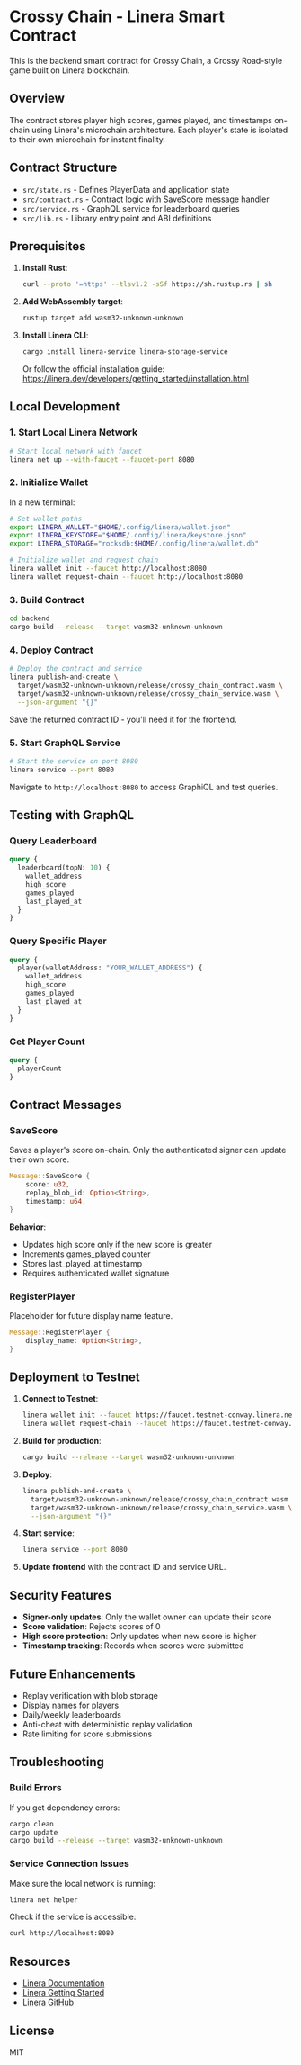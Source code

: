 # Crossy Chain - Linera Smart Contract

This is the backend smart contract for Crossy Chain, a Crossy Road-style game built on Linera blockchain.

## Overview

The contract stores player high scores, games played, and timestamps on-chain using Linera's microchain architecture. Each player's state is isolated to their own microchain for instant finality.

## Contract Structure

- `src/state.rs` - Defines PlayerData and application state
- `src/contract.rs` - Contract logic with SaveScore message handler
- `src/service.rs` - GraphQL service for leaderboard queries
- `src/lib.rs` - Library entry point and ABI definitions

## Prerequisites

1. **Install Rust**:
   ```bash
   curl --proto '=https' --tlsv1.2 -sSf https://sh.rustup.rs | sh
   ```

2. **Add WebAssembly target**:
   ```bash
   rustup target add wasm32-unknown-unknown
   ```

3. **Install Linera CLI**:
   ```bash
   cargo install linera-service linera-storage-service
   ```

   Or follow the official installation guide: https://linera.dev/developers/getting_started/installation.html

## Local Development

### 1. Start Local Linera Network

```bash
# Start local network with faucet
linera net up --with-faucet --faucet-port 8080
```

### 2. Initialize Wallet

In a new terminal:

```bash
# Set wallet paths
export LINERA_WALLET="$HOME/.config/linera/wallet.json"
export LINERA_KEYSTORE="$HOME/.config/linera/keystore.json"
export LINERA_STORAGE="rocksdb:$HOME/.config/linera/wallet.db"

# Initialize wallet and request chain
linera wallet init --faucet http://localhost:8080
linera wallet request-chain --faucet http://localhost:8080
```

### 3. Build Contract

```bash
cd backend
cargo build --release --target wasm32-unknown-unknown
```

### 4. Deploy Contract

```bash
# Deploy the contract and service
linera publish-and-create \
  target/wasm32-unknown-unknown/release/crossy_chain_contract.wasm \
  target/wasm32-unknown-unknown/release/crossy_chain_service.wasm \
  --json-argument "{}"
```

Save the returned contract ID - you'll need it for the frontend.

### 5. Start GraphQL Service

```bash
# Start the service on port 8080
linera service --port 8080
```

Navigate to `http://localhost:8080` to access GraphiQL and test queries.

## Testing with GraphQL

### Query Leaderboard

```graphql
query {
  leaderboard(topN: 10) {
    wallet_address
    high_score
    games_played
    last_played_at
  }
}
```

### Query Specific Player

```graphql
query {
  player(walletAddress: "YOUR_WALLET_ADDRESS") {
    wallet_address
    high_score
    games_played
    last_played_at
  }
}
```

### Get Player Count

```graphql
query {
  playerCount
}
```

## Contract Messages

### SaveScore

Saves a player's score on-chain. Only the authenticated signer can update their own score.

```rust
Message::SaveScore {
    score: u32,
    replay_blob_id: Option<String>,
    timestamp: u64,
}
```

**Behavior**:
- Updates high score only if the new score is greater
- Increments games_played counter
- Stores last_played_at timestamp
- Requires authenticated wallet signature

### RegisterPlayer

Placeholder for future display name feature.

```rust
Message::RegisterPlayer {
    display_name: Option<String>,
}
```

## Deployment to Testnet

1. **Connect to Testnet**:
   ```bash
   linera wallet init --faucet https://faucet.testnet-conway.linera.net
   linera wallet request-chain --faucet https://faucet.testnet-conway.linera.net
   ```

2. **Build for production**:
   ```bash
   cargo build --release --target wasm32-unknown-unknown
   ```

3. **Deploy**:
   ```bash
   linera publish-and-create \
     target/wasm32-unknown-unknown/release/crossy_chain_contract.wasm \
     target/wasm32-unknown-unknown/release/crossy_chain_service.wasm \
     --json-argument "{}"
   ```

4. **Start service**:
   ```bash
   linera service --port 8080
   ```

5. **Update frontend** with the contract ID and service URL.

## Security Features

- **Signer-only updates**: Only the wallet owner can update their score
- **Score validation**: Rejects scores of 0
- **High score protection**: Only updates when new score is higher
- **Timestamp tracking**: Records when scores were submitted

## Future Enhancements

- Replay verification with blob storage
- Display names for players
- Daily/weekly leaderboards
- Anti-cheat with deterministic replay validation
- Rate limiting for score submissions

## Troubleshooting

### Build Errors

If you get dependency errors:
```bash
cargo clean
cargo update
cargo build --release --target wasm32-unknown-unknown
```

### Service Connection Issues

Make sure the local network is running:
```bash
linera net helper
```

Check if the service is accessible:
```bash
curl http://localhost:8080
```

## Resources

- [Linera Documentation](https://linera.dev)
- [Linera Getting Started](https://linera.dev/developers/getting_started/hello_linera.html)
- [Linera GitHub](https://github.com/linera-io/linera-protocol)

## License

MIT
